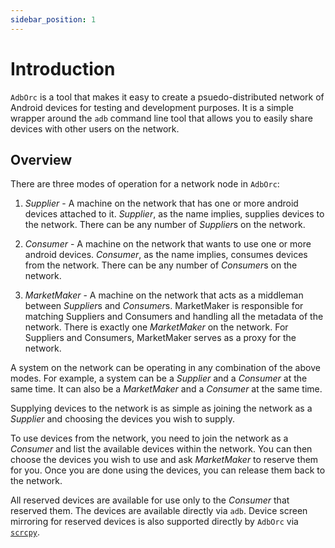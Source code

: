 ```yaml
---
sidebar_position: 1
---
```


# Introduction

`AdbOrc` is a tool that makes it easy to create a psuedo-distributed network of Android devices for testing and development purposes.
It is a simple wrapper around the `adb` command line tool that allows you to easily share devices with other users on the network.

## Overview

There are three modes of operation for a network node in `AdbOrc`:

1. *Supplier* - A machine on the network that has one or more android
    devices attached to it. *Supplier*, as the name implies, supplies
    devices to the network. There can be any number of *Supplier*s on
    the network.

2. *Consumer* - A machine on the network that wants to use one or more
    android devices. *Consumer*, as the name implies, consumes devices
    from the network. There can be any number of *Consumer*s on the
    network.

3. *MarketMaker* - A machine on the network that acts as a middleman
    between *Supplier*s and *Consumer*s. MarketMaker is responsible
    for matching Suppliers and Consumers and handling all the metadata
    of the network. There is exactly one *MarketMaker* on the network.
    For Suppliers and Consumers, MarketMaker serves as a proxy
    for the network.

A system on the network can be operating in any combination of the
above modes. For example, a system can be a *Supplier* and a *Consumer*
at the same time. It can also be a *MarketMaker* and a *Consumer* at
the same time.

Supplying devices to the network is as simple as joining the network
as a *Supplier* and choosing the devices you wish to supply.

To use devices from the network, you need to join the network as a
*Consumer* and list the available devices within the network.
You can then choose the devices you wish to use and ask *MarketMaker*
to reserve them for you. Once you are done using the devices, you can
release them back to the network.

All reserved devices are available for use only to the *Consumer* that
reserved them. The devices are available directly via `adb`. Device
screen mirroring for reserved devices is also supported directly by
`AdbOrc` via [`scrcpy`](https://github.com/Genymobile/scrcpy).
